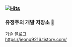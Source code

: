 ### [![Hits](https://hits.seeyoufarm.com/api/count/incr/badge.svg?url=https%3A%2F%2Fgithub.com%2Fjeongju9216&count_bg=%2379C83D&title_bg=%23555555&icon=apple.svg&icon_color=%23FFFFFF&title=hits&edge_flat=false)](https://hits.seeyoufarm.com) 

### 유정주의 개발 저장소 👋

기술 블로그  
https://jeong9216.tistory.com/
